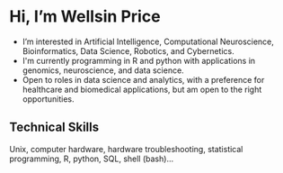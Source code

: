 #  Hi, I’m Wellsin Price
-  I’m interested in Artificial Intelligence, Computational Neuroscience, Bioinformatics, Data Science, Robotics, and Cybernetics.
-  I'm currently programming in R and python with applications in genomics, neuroscience, and data science.
-  Open to roles in data science and analytics, with a preference for healthcare and biomedical applications, but am open to the right opportunities.

## Technical Skills
Unix, computer hardware, hardware troubleshooting, statistical programming, R, python, SQL, shell (bash)... 
<!---
wellsG/wellsG is a ✨ special ✨ repository because its `README.md` (this file) appears on your GitHub profile.
You can click the Preview link to take a look at your changes.
--->
